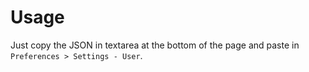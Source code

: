 Usage
=====

Just copy the JSON in textarea at the bottom of the page and paste in `Preferences > Settings - User`.